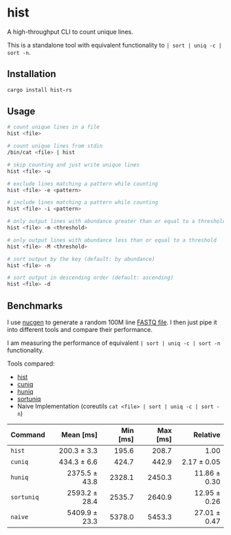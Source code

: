 # hist

A high-throughput CLI to count unique lines.

This is a standalone tool with equivalent functionality to `| sort | uniq -c | sort -n`.

## Installation

```bash
cargo install hist-rs
```

## Usage

```bash
# count unique lines in a file
hist <file>

# count unique lines from stdin
/bin/cat <file> | hist

# skip counting and just write unique lines
hist <file> -u

# exclude lines matching a pattern while counting
hist <file> -e <pattern>

# include lines matching a pattern while counting
hist <file> -i <pattern>

# only output lines with abundance greater than or equal to a threshold
hist <file> -m <threshold>

# only output lines with abundance less than or equal to a threshold
hist <file> -M <threshold>

# sort output by the key (default: by abundance)
hist <file> -n

# sort output in descending order (default: ascending)
hist <file> -d
```

## Benchmarks

I use [nucgen](https://crates.io/crates/nucgen) to generate a random 100M line [FASTQ file](https://en.wikipedia.org/wiki/FASTQ_format).
I then just pipe it into different tools and compare their performance.

I am measuring the performance of equivalent `| sort | uniq -c | sort -n` functionality.

Tools compared:
- [hist](https://github.com/noamteyssier/hist-rs)
- [cuniq](https://lib.rs/crates/cuniq)
- [huniq](https://lib.rs/crates/huniq)
- [sortuniq](https://lib.rs/crates/sortuniq)
- Naive Implementation (coreutils `cat <file> | sort | uniq -c | sort -n`)

| Command | Mean [ms] | Min [ms] | Max [ms] | Relative |
|:---|---:|---:|---:|---:|
| `hist` | 200.3 ± 3.3 | 195.6 | 208.7 | 1.00 |
| `cuniq` | 434.3 ± 6.6 | 424.7 | 442.9 | 2.17 ± 0.05 |
| `huniq` | 2375.5 ± 43.8 | 2328.1 | 2450.3 | 11.86 ± 0.30 |
| `sortuniq` | 2593.2 ± 28.4 | 2535.7 | 2640.9 | 12.95 ± 0.26 |
| `naive` | 5409.9 ± 23.3 | 5378.0 | 5453.3 | 27.01 ± 0.47 |
